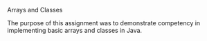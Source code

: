 Arrays and Classes

The purpose of this assignment was to demonstrate competency in implementing basic arrays and classes in Java.

